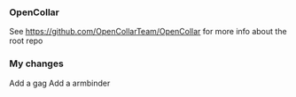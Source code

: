 ### OpenCollar

See https://github.com/OpenCollarTeam/OpenCollar for more info about the root repo

### My changes

Add a gag
Add a armbinder
